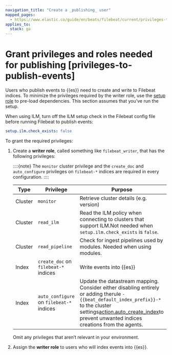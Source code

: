 ```yaml
---
navigation_title: "Create a _publishing_ user"
mapped_pages:
  - https://www.elastic.co/guide/en/beats/filebeat/current/privileges-to-publish-events.html
applies_to:
  stack: ga
---
```


# Grant privileges and roles needed for publishing [privileges-to-publish-events]


Users who publish events to {{es}} need to create and write to Filebeat indices. To minimize the privileges required by the writer role, use the [setup role](/reference/filebeat/privileges-to-setup-beats.md) to pre-load dependencies. This section assumes that you’ve run the setup.

When using ILM, turn off the ILM setup check in the Filebeat config file before running Filebeat to publish events:

```yaml
setup.ilm.check_exists: false
```

To grant the required privileges:

1. Create a **writer role**, called something like `filebeat_writer`, that has the following privileges:

    ::::{note}
    The `monitor` cluster privilege and the `create_doc` and `auto_configure` privileges on `filebeat-*` indices are required in every configuration.
    ::::


    | Type | Privilege | Purpose |
    | --- | --- | --- |
    | Cluster | `monitor` | Retrieve cluster details (e.g. version) |
    | Cluster | `read_ilm` | Read the ILM policy when connecting to clusters that support ILM.Not needed when `setup.ilm.check_exists` is `false`. |
    | Cluster | `read_pipeline` | Check for ingest pipelines used by modules. Needed when using modules. |
    | Index | `create_doc` on `filebeat-*` indices | Write events into {{es}} |
    | Index | `auto_configure` on `filebeat-*` indices | Update the datastream mapping. Consider either disabling entirely or adding therule `-{{beat_default_index_prefix}}-*` to the cluster settings[action.auto_create_index](https://www.elastic.co/docs/api/doc/elasticsearch/operation/operation-create)to prevent unwanted indices creations from the agents. |

    Omit any privileges that aren’t relevant in your environment.

2. Assign the **writer role** to users who will index events into {{es}}.

